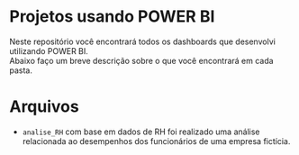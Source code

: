 # Projetos usando POWER BI

Neste repositório você encontrará todos os dashboards que desenvolvi utilizando POWER BI.  
Abaixo faço um breve descrição sobre o que você encontrará em cada pasta.  
  
# Arquivos  
  
- `analise_RH` com base em dados de RH foi realizado uma análise relacionada ao desempenhos dos funcionários de uma empresa fictícia.



